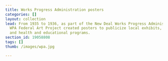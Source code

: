 ```yaml
---
title: Works Progress Administration posters
categories: []
layout: collection
lead: From 1935 to 1936, as part of the New Deal Works Progress Administration, the
  WPA Federal Art Project created posters to publicize local exhibits, theater productions
  and health and educational programs.
section_id: 19058808
tags: []
thumb: /images/wpa.jpg

---
```


